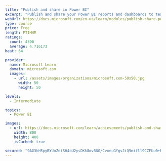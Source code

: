 ```yaml
---
title: "Publish and share in Power BI"
excerpt: "Publish and share your Power BI reports and dashboards to teammates in your organization or to everyone on the web."
webUrl: https://docs.microsoft.com/en-us/learn/modules/publish-share-power-bi/
type: course
price: Free
length: PT1H4M
ratings:
  count: 4390
  average: 4.716173
heat: 64

provider:
  name: Microsoft Learn
  domain: microsoft.com
  images:
    - url: /assets/images/organizations/microsoft.com-50x50.jpg
      width: 50
      height: 50

levels:
  - Intermediate

topics:
  - Power BI

images:
  - url: https://docs.microsoft.com/learn/achievements/publish-and-share-with-power-bi-desktop-social.png
    width: 800
    height: 400
    isCached: true

secured: "9AG3bH5pyBYUoZetSH4oU2ysDKk8ovB8G/CvxeuGYgvJiQ5nifll9CZFUu0+hpJQ+Opg50L1nKTWsSrWJOf9ND2Ev7m4E5sDqe1845lwMJyJZKcR7+0mL2cWr356hNFnQND6tMDs1TlZ+QqXwDjLpcP32bFz7RZNb3j1LBvrd3G9y2N34SCSb2Cfqcjt4q42KNGt6ak607PSrNNwQtDWTDPELCDLoWr43B/Qu47Yg28+4KCJC3Czcx0QDCeBw66sCMKQ1VvvpsmBlPp5FJq1DSfLaQCROdnoOrDwD53VNlBPPg0OD3I5Yk2F2OxomUM9ffbucwih0ZkXKGu50tdTsDVVwzLjT2RuMRZPNwhY+0LO4LcanoO8JTpnFuDuaEFF3VOLhuEsUusvKZg2eAe533jcyFQ1B9frNwKH7gT8RZM=;y+VdAo/mjG48asUYwV2vQw=="
---
```


